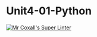 # Unit4-01-Python
[![Mr Coxall's Super Linter](https://github.com/ICS3U-C-Programming-Amara-T/Unit4-01-Python/workflows/Mr%20Coxall's%20Super%20Linter/badge.svg)](https://github.com/ICS3U-C-Programming-Amara-T/Unit4-01-Python/actions/)
